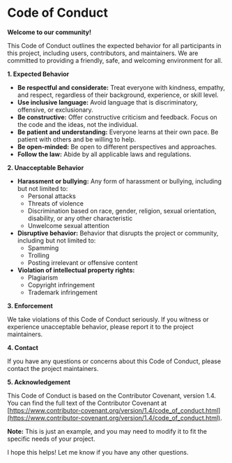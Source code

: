 # Code of Conduct

**Welcome to our community!**

This Code of Conduct outlines the expected behavior for all participants in this project, including users, contributors, and maintainers. We are committed to providing a friendly, safe, and welcoming environment for all.

**1. Expected Behavior**

* **Be respectful and considerate:** Treat everyone with kindness, empathy, and respect, regardless of their background, experience, or skill level.
* **Use inclusive language:** Avoid language that is discriminatory, offensive, or exclusionary.
* **Be constructive:** Offer constructive criticism and feedback. Focus on the code and the ideas, not the individual.
* **Be patient and understanding:** Everyone learns at their own pace. Be patient with others and be willing to help.
* **Be open-minded:** Be open to different perspectives and approaches. 
* **Follow the law:** Abide by all applicable laws and regulations.

**2. Unacceptable Behavior**

* **Harassment or bullying:** Any form of harassment or bullying, including but not limited to:
    * Personal attacks
    * Threats of violence
    * Discrimination based on race, gender, religion, sexual orientation, disability, or any other characteristic
    * Unwelcome sexual attention
* **Disruptive behavior:** Behavior that disrupts the project or community, including but not limited to:
    * Spamming
    * Trolling
    * Posting irrelevant or offensive content
* **Violation of intellectual property rights:** 
    * Plagiarism
    * Copyright infringement
    * Trademark infringement

**3. Enforcement**

We take violations of this Code of Conduct seriously. If you witness or experience unacceptable behavior, please report it to the project maintainers. 

**4. Contact**

If you have any questions or concerns about this Code of Conduct, please contact the project maintainers.

**5. Acknowledgement**

This Code of Conduct is based on the Contributor Covenant, version 1.4. You can find the full text of the Contributor Covenant at [https://www.contributor-covenant.org/version/1.4/code_of_conduct.html](https://www.contributor-covenant.org/version/1.4/code_of_conduct.html).

**Note:** This is just an example, and you may need to modify it to fit the specific needs of your project. 

I hope this helps! Let me know if you have any other questions.
